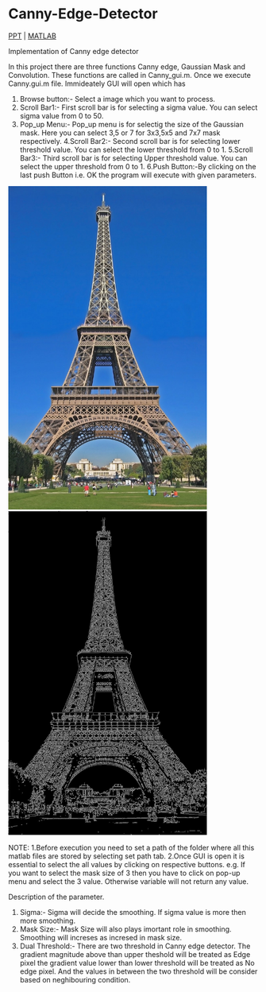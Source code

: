 # Canny-Edge-Detector
[PPT](https://github.com/ushasi/Canny-Edge-Detector/blob/master/CANNY_EDGE.pdf) | [MATLAB](https://www.mathworks.com/products/matlab.html)

Implementation of Canny edge detector

In this project there are three functions Canny edge, Gaussian Mask and Convolution. These functions are called in Canny_gui.m.
Once we execute Canny.gui.m file. Immideately GUI will open which has 
1. Browse button:- Select a image which you want to process.
2. Scroll Bar1:- First scroll bar is for selecting a sigma value. You can select sigma value from 0 to 50.
3. Pop_up Menu:- Pop_up menu is for selectig the size of the Gaussian mask. Here you can select 3,5 or 7 for 3x3,5x5 and 7x7 mask respectively.
4.Scroll Bar2:- Second scroll bar is for selecting lower threshold value. You can select the lower threshold from 0 to 1.
5.Scroll Bar3:- Third scroll bar is for selecting Upper threshold value. You can select the upper threshold from 0 to 1.
6.Push Button:-By clicking on the last push Button i.e. OK the program will execute with given parameters.

<img src=Eiffel.jpg alt="Canny edge detector" width="400"><img src=Canny.jpg alt="Canny edge detector" width="400">

NOTE:
1.Before execution you need to set a path of the folder where all this matlab files are stored by selecting set path tab.
2.Once GUI is open it is essential to select the all values by clicking on respective buttons. e.g. If you want to select the mask size of 3 then you have to click on pop-up menu and select the 3 value. Otherwise variable will not return any value.


Description of the parameter.
1. Sigma:- Sigma will decide the smoothing. If sigma value is more then more smoothing.
2. Mask Size:- Mask Size will also plays imortant role in smoothing. Smoothing will increses as incresed in mask size.
3. Dual Threshold:- There are two threshold in Canny edge detector. The gradient magnitude above than upper theshold will be treated as Edge pixel the gradient value lower than lower threshold will be treated as No edge pixel. And the values in between the two threshold will be consider based on neghibouring condition. 


